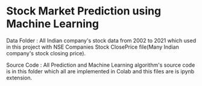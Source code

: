 # Stock Market Prediction using Machine Learning

Data Folder : All Indian company's stock data from 2002 to 2021 which used in this project with NSE Companies Stock ClosePrice file(Many Indian company's stock closing price).

Source Code : All Prediction and Machine Learning algorithm's source code is in this folder which all are implemented in Colab and this files are is ipynb extension.
